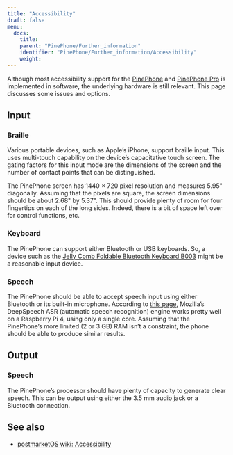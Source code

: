 ```yaml
---
title: "Accessibility"
draft: false
menu:
  docs:
    title:
    parent: "PinePhone/Further_information"
    identifier: "PinePhone/Further_information/Accessibility"
    weight: 
---
```


Although most accessibility support for the [PinePhone](/documentation/PinePhone) and [PinePhone Pro](/documentation/PinePhone_Pro) is implemented in software, the underlying hardware is still relevant. This page discusses some issues and options.

## Input

### Braille

Various portable devices, such as Apple’s iPhone, support braille input.
This uses multi-touch capability on the device’s capacitative touch screen.
The gating factors for this input mode are the dimensions of the screen
and the number of contact points that can be distinguished.

The PinePhone screen has 1440 × 720 pixel resolution and measures 5.95" diagonally.
Assuming that the pixels are square, the screen dimensions should be about 2.68" by 5.37".
This should provide plenty of room for four fingertips on each of the long sides.
Indeed, there is a bit of space left over for control functions, etc.

### Keyboard

The PinePhone can support either Bluetooth or USB keyboards.
So, a device such as the
[Jelly Comb Foldable Bluetooth Keyboard B003](https://www.jellycomb.com/Foldable-Bluetooth-Keyboard-B003-p798959.html)
might be a reasonable input device.

### Speech

The PinePhone should be able to accept speech input using either Bluetooth or its built-in microphone.
According to
[this page](https://www.seeedstudio.com/blog/2020/01/23/offline-speech-recognition-on-raspberry-pi-4-with-respeaker),
Mozilla’s DeepSpeech ASR (automatic speech recognition) engine works pretty well on a Raspberry Pi 4,
using only a single core.
Assuming that the PinePhone’s more limited (2 or 3 GB) RAM isn’t a constraint,
the phone should be able to produce similar results.

## Output

### Speech

The PinePhone’s processor should have plenty of capacity to generate clear speech.
This can be output using either the 3.5 mm audio jack or a Bluetooth connection.

## See also

* [postmarketOS wiki: Accessibility](https://wiki.postmarketos.org/wiki/Accessibility)
